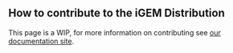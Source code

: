 ## How to contribute to the iGEM Distribution 

This page is a WIP, for more information on contributing see [our documentation site](https://igem-distribution.readthedocs.io/).
